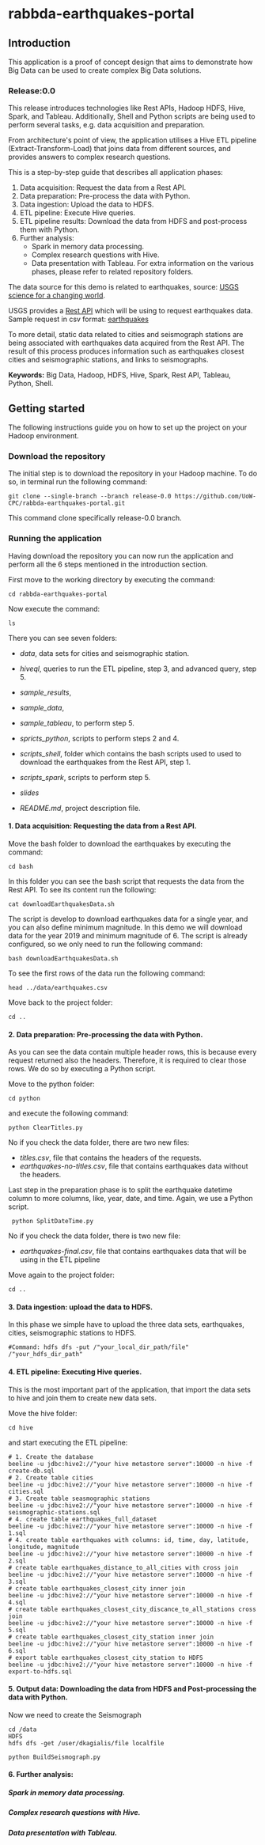 # rabbda-earthquakes-portal

## Introduction
This application is a proof of concept design that aims to demonstrate how Big Data can be used to create complex Big Data solutions.

### Release:0.0
This release introduces technologies like Rest APIs, Hadoop HDFS, Hive, Spark, and Tableau.
Additionally, Shell and Python scripts are being used to perform several tasks, e.g. data acquisition and preparation.

From architecture's point of view, the application utilises a Hive ETL pipeline (Extract-Transform-Load) that joins data from different sources, and provides answers to complex research questions.

This is a step-by-step guide that describes all application phases:
 1. Data acquisition: Request the data from a Rest API.
 2. Data preparation: Pre-process the data with Python.
 3. Data ingestion: Upload the data to HDFS.
 4. ETL pipeline: Execute Hive queries.
 5. ETL pipeline results: Download the data from HDFS and post-process them with Python.
 6. Further analysis:
    * Spark in memory data processing.
    * Complex research questions with Hive.
    * Data presentation with Tableau.
For extra information on the various phases, please refer to related repository folders.


The data source for this demo is related to earthquakes, source: [USGS science for a changing world](https://earthquake.usgs.gov).

USGS provides a [Rest API](https://earthquake.usgs.gov/fdsnws/event/1/) which will be using to request earthquakes data.
Sample request in csv format: [earthquakes](https://earthquake.usgs.gov/fdsnws/event/1/query?format=csv&starttime=2020-02-18T00:00:00.000Z&endtime=2020-02-19T00:00:00.000)

To more detail, static data related to cities and seismograph stations are being associated with earthquakes data acquired from the Rest API. The result of this process produces information such as earthquakes closest cities and seismographic stations, and links to seismographs.

 __Keywords:__ Big Data, Hadoop, HDFS, Hive, Spark, Rest API, Tableau, Python, Shell.


 ## Getting started
The following instructions guide you on how to set up the project on your Hadoop environment.

 ### Download the repository
 The initial step is to download the repository in your Hadoop machine. To do so, in terminal run the following command:
 ```
 git clone --single-branch --branch release-0.0 https://github.com/UoW-CPC/rabbda-earthquakes-portal.git
 ```
 This command clone specifically release-0.0 branch.

 ### Running the application
 Having download the repository you can now run the application and perform all the 6 steps mentioned in the introduction section.

 First move to the working directory by executing the command:
 ```
 cd rabbda-earthquakes-portal
 ```
 Now execute the command:
 ```
 ls
 ```
 There you can see seven folders:
  * _data_, data sets for cities and seismographic station.
  * _hiveql_, queries to run the ETL pipeline, step 3, and advanced query, step 5.
  * _sample_results_,
  * _sample_data_,
   * _sample_tableau_, to perform step 5.
  * _spricts_python_, scripts to perform steps 2 and 4.
  * _scripts_shell_, folder which contains the bash scripts used to used to download the earthquakes from the Rest API, step 1.
  * _scripts_spark_, scripts to perform step 5.
  * _slides_

  * _README.md_, project description file.



 #### 1. Data acquisition: Requesting the data from a Rest API.

Move the bash folder to download the earthquakes by executing the command:

 ```
 cd bash
 ```
 In this folder you can see the bash script that requests the data from the Rest API. To see its content run the following:

 ```
 cat downloadEarthquakesData.sh
 ```

 The script is develop to download earthquakes data for a single year, and you can also define minimum magnitude.
 In this demo we will download data for the year 2019 and minimum magnitude of 6.
 The script is already configured, so we only need to run the following command:

 ```
 bash downloadEarthquakesData.sh
 ```
 To see the first rows of the data run the following command:
  ```
 head ../data/earthquakes.csv
 ```
 Move back to the project folder:
 ```
 cd ..
 ```
 #### 2. Data preparation: Pre-processing the data with Python.

 As you can see the data contain multiple header rows, this is because every request returned also the headers.
 Therefore, it is required to clear those rows. We do so by executing a Python script.

 Move to the python folder:
 ```
 cd python
 ```
 and execute the following command:
 ```
 python ClearTitles.py
 ```

 No if you check the data folder, there are two new files:
 * _titles.csv_, file that contains the headers of the requests.
 * _earthquakes-no-titles.csv_, file that contains earthquakes data without the headers.

 Last step in the preparation phase is to split the earthquake datetime  column to more columns, like, year, date, and time.
 Again, we use a Python script.

```
 python SplitDateTime.py
 ```

  No if you check the data folder, there is two new file:
  * _earthquakes-final.csv_, file that contains earthquakes data that will be using in the ETL pipeline

 Move again to the project folder:
 ```
 cd ..
 ```
 #### 3. Data ingestion: upload the data to HDFS.

 In this phase we simple have to upload the three data sets, earthquakes, cities, seismographic stations to HDFS.

 ```
#Command: hdfs dfs -put /"your_local_dir_path/file" /"your_hdfs_dir_path"
 ```

 #### 4. ETL pipeline: Executing Hive queries.

 This is the most important part of the application, that import the data sets to hive and join them to create new data sets.

 Move the hive folder:
 ```
 cd hive
 ```
 and start executing the ETL pipeline:
 ```
 # 1. Create the database
 beeline -u jdbc:hive2://"your hive metastore server":10000 -n hive -f create-db.sql
 # 2. Create table cities
 beeline -u jdbc:hive2://"your hive metastore server":10000 -n hive -f cities.sql
 # 3. Create table seasmographic stations
 beeline -u jdbc:hive2://"your hive metastore server":10000 -n hive -f seismographic-stations.sql
 # 4. create table earthquakes_full_dataset
 beeline -u jdbc:hive2://"your hive metastore server":10000 -n hive -f 1.sql
 # 4. create table earthquakes with columns: id, time, day, latitude, longitude, magnitude
 beeline -u jdbc:hive2://"your hive metastore server":10000 -n hive -f 2.sql
 # create table earthquakes_distance_to_all_cities with cross join
 beeline -u jdbc:hive2://"your hive metastore server":10000 -n hive -f 3.sql
 # create table earthquakes_closest_city inner join
 beeline -u jdbc:hive2://"your hive metastore server":10000 -n hive -f 4.sql
 # create table earthquakes_closest_city_discance_to_all_stations cross join
 beeline -u jdbc:hive2://"your hive metastore server":10000 -n hive -f 5.sql
 # create table earthquakes_closest_city_station inner join
 beeline -u jdbc:hive2://"your hive metastore server":10000 -n hive -f 6.sql
 # export table earthquakes_closest_city_station to HDFS
 beeline -u jdbc:hive2://"your hive metastore server":10000 -n hive -f export-to-hdfs.sql
 ```

 #### 5. Output data: Downloading the data from HDFS and Post-processing the data with Python.

 Now we need to create the Seismograph
 ```
 cd /data
 HDFS
 hdfs dfs -get /user/dkagialis/file localfile
 ```

 ```
 python BuildSeismograph.py
 ```
 ####  6. Further analysis:
 ##### Spark in memory data processing.


 ##### Complex research questions with Hive.
 ##### Data presentation with Tableau.

